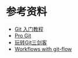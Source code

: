 # 参考资料

- [Git 入门教程](https://www.git-tower.com/learn/)
- [Pro Git](https://git-scm.com/book/en/v2/Getting-Started-About-Version-Control)
- [玩转Git三剑客](https://time.geekbang.org/course/intro/145)
- [Workflows with git-flow](https://www.git-tower.com/learn/git/ebook/en/command-line/advanced-topics/git-flow)
